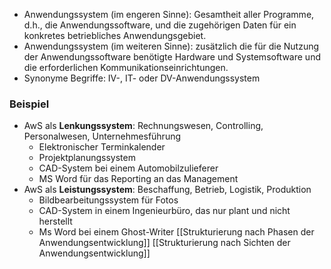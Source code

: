 - Anwendungssystem (im engeren Sinne): Gesamtheit aller Programme, d.h., die Anwendungssoftware, und die zugehörigen Daten für ein konkretes betriebliches Anwendungsgebiet.
- Anwendungssystem (im weiteren Sinne): zusätzlich die für die Nutzung der Anwendungssoftware benötigte Hardware und Systemsoftware und die erforderlichen Kommunikationseinrichtungen.
- Synonyme Begriffe: IV-, IT- oder DV-Anwendungssystem
### Beispiel
- AwS als **Lenkungssystem**: Rechnungswesen, Controlling, Personalwesen, Unternehmesführung
	- Elektronischer Terminkalender
	- Projektplanungssystem
	- CAD-System bei einem Automobilzulieferer
	- MS Word für das Reporting an das Management
- AwS als **Leistungssystem**: Beschaffung, Betrieb, Logistik, Produktion
	- Bildbearbeitungssystem für Fotos
	- CAD-System in einem Ingenieurbüro, das nur plant und nicht herstellt
	- Ms Word bei einem Ghost-Writer
[[Strukturierung nach Phasen der Anwendungsentwicklung]]
[[Strukturierung nach Sichten der Anwendungsentwicklung]]